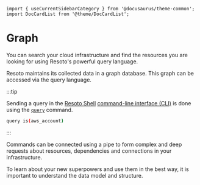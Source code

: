 ```mdx-code-block
import { useCurrentSidebarCategory } from '@docusaurus/theme-common';
import DocCardList from '@theme/DocCardList';
```

# Graph

You can search your cloud infrastructure and find the resources you are looking for using Resoto's powerful query language.

Resoto maintains its collected data in a graph database. This graph can be accessed via the query language.

:::tip

Sending a query in the [Resoto Shell](../components/shell.md) [command-line interface (CLI)](../../reference/cli/README.md) is done using the [`query`](../../reference/cli/query/README.md) command.

```bash
query is(aws_account)
```

:::

Commands can be connected using a pipe to form complex and deep requests about resources, dependencies and connections in your infrastructure.

To learn about your new superpowers and use them in the best way, it is important to understand the data model and structure.

<DocCardList items={useCurrentSidebarCategory().items}/>
